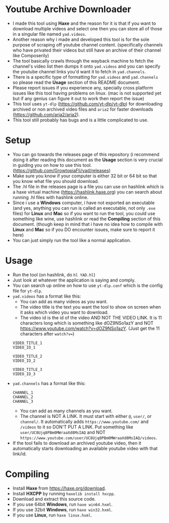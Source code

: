 # Youtube Archive Downloader
* I made this tool using **Haxe** and the reason for it is that if you want to download multiple videos and select one then you can store all of those in a singular file named `yad.videos`.
* Another reason why i made and developed this tool is for the sole purpose of scraping off youtube channel content. (specifically channels who have privated their videos but still have an archive of their channel like Composerily)
* The tool basically crawls through the wayback machine to fetch the channel's video list then dumps it onto `yad.videos` and you can specify the youtube channel links you'd want it to fetch in `yad.channels`.
* There is a specific type of formatting for `yad.videos` and `yad.channels` so please read the **Usage** section of this README document.
* Please report issues if you experience any, specially cross platform issues like this tool having problems on linux. (mac is not supported yet but if any genius can figure it out to work then report the issue)
* This tool uses `yt-dlp` (https://github.com/yt-dlp/yt-dlp) for downloading archived or non archived video files and `aria2` for faster downloads (https://github.com/aria2/aria2).
* This tool still probably has bugs and is a little complicated to use.

# Setup
* You can go towards the releases page of this repository (i recommend doing it after reading this document as the **Usage** section is very crucial in guiding you on how to use this tool. (https://github.com/GrowtopiaFli/yad/releases)
* Make sure you know if your computer is either 32 bit or 64 bit so that you know what file you should download.
* The .hl file in the releases page is a file you can use on hashlink which is a haxe virtual machine (https://hashlink.haxe.org) you can search about running .hl files with hashlink online.
* Since i use a **Windows** computer, i have not exported an executable (and yes, anything you can run is called an executable, not only `.exe` files) for **Linux** and **Mac** so if you want to run the tool, you could use something like wine, use hashlink or read the **Compiling** section of this document. (though keep in mind that i have no idea how to compile with **Linux** and **Mac** so if you DO encounter issues, make sure to report it here)
* You can just simply run the tool like a normal application.

# Usage
* Run the tool (on hashlink, do `hl YAD.hl`)
* Just look at whatever the application is saying and comply.
* You can search up online on how to use `yt-dlp.conf` which is the config file for `yt-dlp`.
* `yad.videos` has a format like this:
  * You can add as many videos as you want.
  * The video title is the text you want the tool to show on screen when it asks which video you want to download.
  * The video id is the id of the video AND NOT THE VIDEO LINK. It is 11 characters long which is something like dOZ9NSo1azY and NOT https://www.youtube.com/watch?v=dOZ9NSo1azY. (Just get the 11 characters after `watch?v=`)
  ```
  VIDEO_TITLE_1
  VIDEO_ID_1

  VIDEO_TITLE_2
  VIDEO_ID_2

  VIDEO_TITLE_3
  VIDEO_ID_3
  ```
* `yad.channels` has a format like this:
  ```
  CHANNEL_1
  CHANNEL_2
  CHANNEL_3
  ```
  * You can add as many channels as you want.
  * The channel is NOT A LINK. It must start with either `@`, `user/`, or `channel/`. It automatically adds `https://www.youtube.com/` and `/videos` to it so DON'T PUT A LINK. Put something like `user/UC8Ujq8PBm0MWraaXd8MsIAQ` and NOT `https://www.youtube.com/user/UC8Ujq8PBm0MWraaXd8MsIAQ/videos`.
* If the tool fails to download an archived youtube video, then it automatically starts downloading an available youtube video with that link/id.

# Compiling
* Install **Haxe** from https://haxe.org/download.
* Install **HXCPP** by running `haxelib install hxcpp`.
* Download and extract this source code.
* If you use 64bit **Windows**, run `haxe win64.hxml`.
* If you use 32bit **Windows**, run `haxe win32.hxml`.
* If you use **Linux**, run `haxe linux.hxml`.
